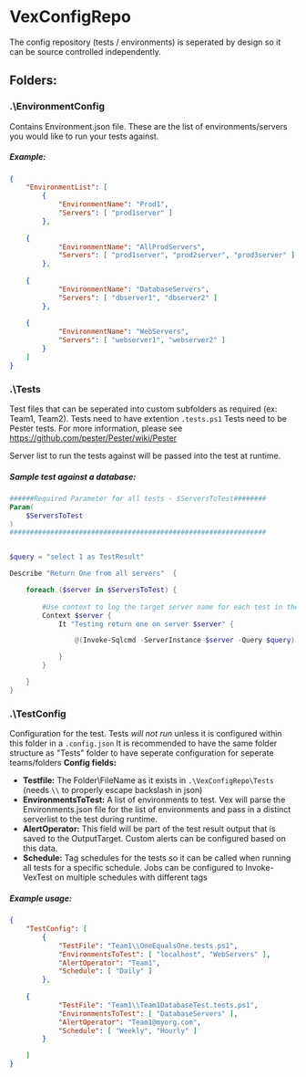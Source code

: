 # VexConfigRepo

The config repository (tests / environments) is seperated by design so it can be source controlled independently.

## Folders:

### .\EnvironmentConfig
Contains Environment.json file. These are the list of environments/servers you would like to run your tests against.

##### Example:
```json
{
    "EnvironmentList": [
        {
            "EnvironmentName": "Prod1",
            "Servers": [ "prod1server" ]
        },
		
	{
            "EnvironmentName": "AllProdServers",
            "Servers": [ "prod1server", "prod2server", "prod3server" ]
        },
		
	{
            "EnvironmentName": "DatabaseServers",
            "Servers": [ "dbserver1", "dbserver2" ]
        },
		
	{
            "EnvironmentName": "WebServers",
            "Servers": [ "webserver1", "webserver2" ]
        }
    ]
}
```
### .\Tests
Test files that can be seperated into custom subfolders as required (ex: Team1, Team2). Tests need to have extention `.tests.ps1`
Tests need to be Pester tests. For more information, please see https://github.com/pester/Pester/wiki/Pester

Server list to run the tests against will be passed into the test at runtime.

##### Sample test against a database:
```powershell
######Required Parameter for all tests - $ServersToTest########
Param(
    $ServersToTest
)
###############################################################


$query = "select 1 as TestResult"

Describe "Return One from all servers"  {

	foreach ($server in $ServersToTest) {
		
		#Use context to log the target server name for each test in the output
		Context $server {
			It "Testing return one on server $server" {

				@(Invoke-Sqlcmd -ServerInstance $server -Query $query).TestResult | Should Be 1

			}
		}

	}
}
```

### .\TestConfig
Configuration for the test. Tests *will not run* unless it is configured within this folder in a `.config.json`
It is recommended to have the same folder structure as "Tests" folder to have seperate configuration for seperate teams/folders
**Config fields:**
- **Testfile:** The Folder\\FileName as it exists in `.\VexConfigRepo\Tests` (needs `\\` to properly escape backslash in json)
- **EnvironmentsToTest:** A list of environments to test. Vex will parse the Environments.json file for the list of environments and pass in a distinct serverlist to the test during runtime.
- **AlertOperator:** This field will be part of the test result output that is saved to the OutputTarget. Custom alerts can be configured based on this data.
- **Schedule:** Tag schedules for the tests so it can be called when running all tests for a specific schedule. Jobs can be configured to Invoke-VexTest on multiple schedules with different tags

##### Example usage:
```json
{
    "TestConfig": [
        {
            "TestFile": "Team1\\OneEqualsOne.tests.ps1",
            "EnvironmentsToTest": [ "localhost", "WebServers" ],
            "AlertOperator": "Team1",
            "Schedule": [ "Daily" ]
        },
		
	{
            "TestFile": "Team1\\Team1DatabaseTest.tests.ps1",
            "EnvironmentsToTest": [ "DatabaseServers" ],
            "AlertOperator": "Team1@myorg.com",
            "Schedule": [ "Weekly", "Hourly" ]
        }

    ]
}
```
